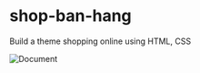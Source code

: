 # shop-ban-hang
Build a theme shopping online using HTML, CSS


![Document](https://user-images.githubusercontent.com/63298399/104264253-dd1ab800-54bd-11eb-9b8c-897ad00120f9.png)
